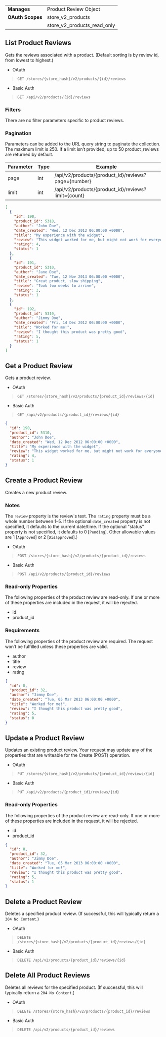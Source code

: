 |||
|---|---|
| **Manages** | Product Review Object|
| **OAuth Scopes** | store_v2_products
||store_v2_products_read_only

## <span class="jumptarget"> List Product Reviews </span>

Gets the reviews associated with a product. (Default sorting is by review id, from lowest to highest.)

*   OAuth
>`GET /stores/{store_hash}/v2/products/{id}/reviews`
*   Basic Auth
>`GET /api/v2/products/{id}/reviews`

### <span class="jumptarget"> Filters </span>

There are no filter parameters specific to product reviews. 

### <span class="jumptarget"> Pagination </span>

Parameters can be added to the URL query string to paginate the collection. The maximum limit is 250. If a limit isn’t provided, up to 50 product_reviews are returned by default.

| Parameter | Type | Example |
| --- | --- | --- |
| page | int | /api/v2/products/{product_id}/reviews?page={number} |
| limit | int | /api/v2/products/{product_id}/reviews?limit={count} |

```json
[
  {
    "id": 190,
    "product_id": 5310,
    "author": "John Doe",
    "date_created": "Wed, 12 Dec 2012 06:00:00 +0000",
    "title": "My experience with the widget",
    "review": "This widget worked for me, but might not work for everyone.",
    "rating": 4,
    "status": 1
  },
  {
    "id": 191,
    "product_id": 5310,
    "author": "Jane Doe",
    "date_created": "Tue, 12 Nov 2013 06:00:00 +0000",
    "title": "Great product, slow shipping",
    "review": "Took two weeks to arrive",
    "rating": 3,
    "status": 1
  },
  {
    "id": 192,
    "product_id": 5310,
    "author": "Jimmy Doe",
    "date_created": "Fri, 14 Dec 2012 06:00:00 +0000",
    "title": "Worked for me!",
    "review": "I thought this product was pretty good",
    "rating": 5,
    "status": 1
  }
]
```

## <span class="jumptarget"> Get a Product Review </span>

Gets a product review.

*   OAuth
>`GET /stores/{store_hash}/v2/products/{product_id}/reviews/{id}`
*   Basic Auth
>`GET /api/v2/products/{product_id}/reviews/{id}`

```json
{
  "id": 190,
  "product_id": 5310,
  "author": "John Doe",
  "date_created": "Wed, 12 Dec 2012 06:00:00 +0000",
  "title": "My experience with the widget",
  "review": "This widget worked for me, but might not work for everyone.",
  "rating": 4,
  "status": 1
}
```

## <span class="jumptarget"> Create a Product Review </span>

Creates a new product review. 

### <span class="jumptarget"> Notes </span>

The `review` property is the review's text. The `rating` property must be a whole number between 1–5. If the optional `date_created` property is not specified, it defaults to the current date/time. If the optional "status" property is not specified, it defaults to 0 [`Pending`]. Other allowable values are 1 [`Approved`] or 2 [`Disapproved`].)

*   OAuth
>`POST /stores/{store_hash}/v2/products/{product_id}/reviews`
*   Basic Auth
>`POST /api/v2/products/{product_id}/reviews`

### <span class="jumptarget"> Read-only Properties </span>

The following properties of the product review are read-only. If one or more of these properties are included in the request, it will be rejected.

*   id
*   product_id

### <span class="jumptarget"> Requirements </span>

The following properties of the product review are required. The request won’t be fulfilled unless these properties are valid.

*   author
*   title
*   review
*   rating

```json
{
  "id": 8,
  "product_id": 32,
  "author": "Jimmy Doe",
  "date_created": "Tue, 05 Mar 2013 06:00:00 +0000",
  "title": "Worked for me!",
  "review": "I thought this product was pretty good",
  "rating": 5,
  "status": 0
}
```

## <span class="jumptarget"> Update a Product Review </span>

Updates an existing product review. Your request may update any of the properties that are writeable for the Create (POST) operation.

*   OAuth
>`PUT /stores/{store_hash}/v2/products/{product_id}/reviews/{id}`
*   Basic Auth
>`PUT /api/v2/products/{product_id}/reviews/{id}`

### <span class="jumptarget"> Read-only Properties </span>

The following properties of the product review are read-only. If one or more of these properties are included in the request, it will be rejected.

*   id
*   product_id

```json
{
  "id": 8,
  "product_id": 32,
  "author": "Jimmy Doe",
  "date_created": "Tue, 05 Mar 2013 06:00:00 +0000",
  "title": "Worked for me!",
  "review": "I thought this product was pretty good",
  "rating": 5,
  "status": 1
}
```

## <span class="jumptarget"> Delete a Product Review </span>

Deletes a specified product review. (If successful, this will typically return a `204 No Content`.)

*   OAuth
>`DELETE /stores/{store_hash}/v2/products/{product_id}/reviews/{id}`
*   Basic Auth
>`DELETE /api/v2/products/{product_id}/reviews/{id}`

## <span class="jumptarget"> Delete All Product Reviews </span>

Deletes all reviews for the specified product. (If successful, this will typically return a `204 No Content`.)

*   OAuth
>`DELETE /stores/{store_hash}/v2/products/{product_id}/reviews`
*   Basic Auth
>`DELETE /api/v2/products/{product_id}/reviews`
